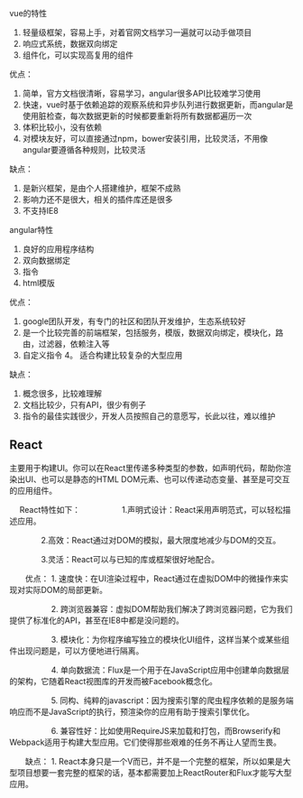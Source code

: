 vue的特性
1. 轻量级框架，容易上手，对着官网文档学习一遍就可以动手做项目
2. 响应式系统，数据双向绑定
3. 组件化，可以实现高复用的组件

优点：
1. 简单，官方文档很清晰，容易学习，angular很多API比较难学习使用
2. 快速，vue时基于依赖追踪的观察系统和异步队列进行数据更新，而angular是使用脏检查，每次数据更新的时候都要重新将所有数据都遍历一次
3. 体积比较小，没有依赖
4. 对模块友好，可以直接通过npm，bower安装引用，比较灵活，不用像angular要遵循各种规则，比较灵活

缺点：
1. 是新兴框架，是由个人搭建维护，框架不成熟
2. 影响力还不是很大，相关的插件库还是很多
3. 不支持IE8


angular特性
1. 良好的应用程序结构
2. 双向数据绑定
3. 指令
4. html模版

优点：
1. google团队开发，有专门的社区和团队开发维护，生态系统较好
2. 是一个比较完善的前端框架，包括服务，模版，数据双向绑定，模块化，路由，过滤器，依赖注入等
3. 自定义指令
4。 适合构建比较复杂的大型应用

缺点：
1. 概念很多，比较难理解
2. 文档比较少，只有API，很少有例子
3. 指令的最佳实践很少，开发人员按照自己的意愿写，长此以往，难以维护




## React
主要用于构建UI。你可以在React里传递多种类型的参数，如声明代码，帮助你渲染出UI、也可以是静态的HTML DOM元素、也可以传递动态变量、甚至是可交互的应用组件。
 
　  React特性如下：　
　　　　1.声明式设计：React采用声明范式，可以轻松描述应用。

　　　　2.高效：React通过对DOM的模拟，最大限度地减少与DOM的交互。

　　　　3.灵活：React可以与已知的库或框架很好地配合。

 

　　优点： 1. 速度快：在UI渲染过程中，React通过在虚拟DOM中的微操作来实现对实际DOM的局部更新。

　　　　　 2. 跨浏览器兼容：虚拟DOM帮助我们解决了跨浏览器问题，它为我们提供了标准化的API，甚至在IE8中都是没问题的。

　　　　　 3. 模块化：为你程序编写独立的模块化UI组件，这样当某个或某些组件出现问题是，可以方便地进行隔离。

　　　　 　4. 单向数据流：Flux是一个用于在JavaScript应用中创建单向数据层的架构，它随着React视图库的开发而被Facebook概念化。

　　　　　 5. 同构、纯粹的javascript：因为搜索引擎的爬虫程序依赖的是服务端响应而不是JavaScript的执行，预渲染你的应用有助于搜索引擎优化。

　　　　　 6. 兼容性好：比如使用RequireJS来加载和打包，而Browserify和Webpack适用于构建大型应用。它们使得那些艰难的任务不再让人望而生畏。

 

　　缺点： 1. React本身只是一个V而已，并不是一个完整的框架，所以如果是大型项目想要一套完整的框架的话，基本都需要加上ReactRouter和Flux才能写大型应用。

 